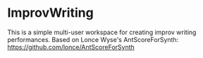 # ImprovWriting

This is a simple multi-user workspace for creating improv writing performances. Based on Lonce Wyse's AntScoreForSynth: https://github.com/lonce/AntScoreForSynth

